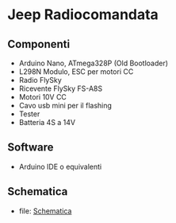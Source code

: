 # Jeep Radiocomandata
## Componenti
- Arduino Nano, ATmega328P (Old Bootloader)
- L298N Modulo, ESC per motori CC
- Radio FlySky
- Ricevente FlySky FS-A8S
- Motori 10V CC
- Cavo usb mini per il flashing
- Tester
- Batteria 4S a 14V

## Software 
- Arduino IDE o equivalenti

## Schematica
- file: [Schematica](./Schematica.jpeg)